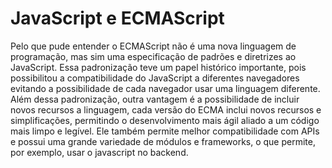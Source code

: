 # JavaScript e ECMAScript

Pelo que pude entender o ECMAScript não é uma nova linguagem de programação, mas sim uma especificação de padrões e diretrizes ao JavaScript.
Essa padronização teve um papel histórico importante, pois possibilitou a compatibilidade do JavaScript a diferentes navegadores evitando a possibilidade de cada navegador usar uma linguagem diferente.
Além dessa padronização, outra vantagem é a possibilidade de incluir novos recursos a linguagem, cada versão do ECMA inclui novos recursos e simplificações, permitindo o desenvolvimento mais ágil aliado a um código mais limpo e legível.
Ele também permite melhor compatibilidade com APIs e possui uma grande variedade de módulos e frameworks, o que permite, por exemplo, usar o javascript no backend.
